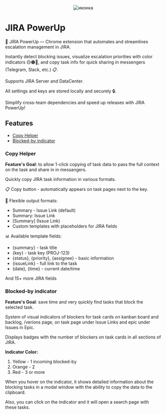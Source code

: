 <div align="center">
  <img src="https://github.com/user-attachments/assets/11e87758-ca3c-44a9-b97f-e3fbdfa2820c" alt="иконка">

</div>

# JIRA PowerUp
🚀 JIRA PowerUp — Chrome extension that automates and streamlines escalation management in JIRA. 

Instantly detect blocking issues, visualize escalation priorities with color indicators 🟡🟠🔴, and copy task info for quick sharing in messengers (Telegram, Slack, etc.) 📋. 

Supports JIRA Server and DataCenter. 

All settings and keys are stored locally and securely 🔒.

Simplify cross-team dependencies and speed up releases with JIRA PowerUp!

## Features  
- [Copy Helper](#copy-helper)
- [Blocked-by indicator](#blocked-by-indicator)

### Copy Helper
**Feature's Goal**: to allow 1-click copying of task data to pass the full context on the task and share in in messangers.

Quickly copy JIRA task information in various formats.

📋 Copy button - automatically appears on task pages next to the key.

🎨 Flexible output formats:

* Summary - Issue Link (default)
* Summary: Issue Link
* [Summary] (Issue Link)
* Custom templates with placeholders for JIRA fields

📊 Available template fields:
* {summary} - task title
* {key} - task key (PROJ-123)
* {status}, {priority}, {assignee} - basic information
* {issueLink} - full link to the task
* {date}, {time} - current date/time

And 15+ more JIRA fields

### Blocked-by indicator
**Feature's Goal**: save time and very quickly find tasks that block the selected task.

System of visual indicators of blockers for task cards on kanban board and backlog, /verions page, on task page under Issue Links and epic under Issues in Epic.

Displays badges with the number of blockers on task cards in all sections of JIRA.

**Indicator Color:**

1. Yellow - 1 incoming blocked-by
2. Orange - 2
3. Red - 3 or more

When you hover on the indicator, it shows detailed information about the blocking tasks in a modal window with the ability to copy the data to the clipboard.

Also, you can click on the indicator and it will open a search page with these tasks.
